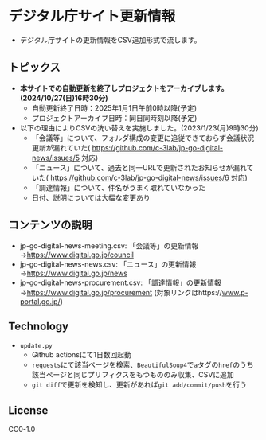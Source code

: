 # デジタル庁サイト更新情報

* デジタル庁サイトの更新情報をCSV追加形式で流します。

## トピックス

* **本サイトでの自動更新を終了しプロジェクトをアーカイブします。(2024/10/27(日)16時30分)**
  * 自動更新終了日時：2025年1月1日午前0時以降(予定)
  * プロジェクトアーカイブ日時：同日同時刻以降(予定)
* 以下の理由によりCSVの洗い替えを実施しました。(2023/1/23(月)9時30分)
  * 「会議等」について、フォルダ構成の変更に追従できておらず会議状況更新が漏れていた( https://github.com/c-3lab/jp-go-digital-news/issues/5 対応)
  * 「ニュース」について、過去と同一URLで更新されたお知らせが漏れていた( https://github.com/c-3lab/jp-go-digital-news/issues/6 対応)
  * 「調達情報」について、件名がうまく取れていなかった
  * 日付、説明については大幅な変更あり

## コンテンツの説明

* jp-go-digital-news-meeting.csv: 「会議等」の更新情報→https://www.digital.go.jp/council
* jp-go-digital-news-news.csv: 「ニュース」の更新情報→https://www.digital.go.jp/news
* jp-go-digital-news-procurement.csv: 「調達情報」の更新情報→https://www.digital.go.jp/procurement (対象リンクはhttps://www.p-portal.go.jp/)

## Technology

* `update.py`
  * Github actionsにて1日数回起動
  * `requests`にて該当ページを検索、`BeautifulSoup4`で`a`タグの`href`のうち該当ページと同じプリフィクスをもつもののみ収集、CSVに追加
  * `git diff`で更新を検知し、更新があれば`git add/commit/push`を行う

## License

CC0-1.0
